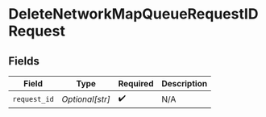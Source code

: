 # DeleteNetworkMapQueueRequestIDRequest


## Fields

| Field              | Type               | Required           | Description        |
| ------------------ | ------------------ | ------------------ | ------------------ |
| `request_id`       | *Optional[str]*    | :heavy_check_mark: | N/A                |